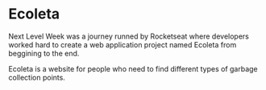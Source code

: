 # Ecoleta
Next Level Week was a journey runned by Rocketseat where developers worked hard to create a web application project named Ecoleta from beggining to the end.

Ecoleta is a website for people who need to find different types of garbage collection points.
